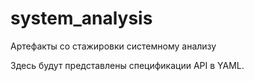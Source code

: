 # system_analysis
Артефакты со стажировки системному анализу

Здесь будут представлены спецификации API в YAML.
